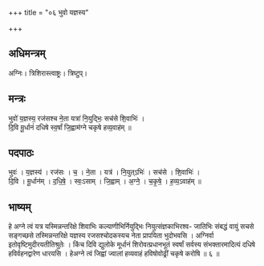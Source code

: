 +++
title = "०६ भुवो यज्ञस्य"

+++
## अधिमन्त्रम्
अग्निः। त्रिशिरास्त्वाष्ट्रः। त्रिष्टुप्।

## मन्त्रः
भुवो॑ य॒ज्ञस्य॒ रज॑सश्च ने॒ता यत्रा॑ नि॒युद्भिः॒ सच॑से शि॒वाभिः॑ ।  
दि॒वि मू॒र्धानं॑ दधिषे स्व॒र्षां जि॒ह्वाम॑ग्ने चकृषे हव्य॒वाह॑म् ॥

## पदपाठः
भुवः॑ । य॒ज्ञस्य॑ । रज॑सः । च॒ । ने॒ता । यत्र॑ । नि॒युत्ऽभिः॑ । सच॑से । शि॒वाभिः॑ ।  
दि॒वि । मू॒र्धान॑म् । द॒धि॒षे॒ । स्वः॒ऽसाम् । जि॒ह्वाम् । अ॒ग्ने॒ । च॒कृ॒षे॒ । ह॒व्य॒ऽवाह॑म् ॥

## भाष्यम्
हे अग्ने त्वं यत्र यस्मिन्नन्तरिक्षे शिवाभिः कल्याणीभिर्नियुद्भिः नियुत्संज्ञकाभिरश्व- जातिभिः संबद्धं वायुं सचसे सङ्गच्छसे तस्मिन्नन्तरिक्षे यज्ञस्य रजसश्चोदकस्यच नेता प्रापयिता भुदोभवसि । अग्निर्वा इतोवृष्टिमुदीरयतीतिश्रुतेः । किंच दिवि द्युलोके मूर्धानं शिरोवत्प्रधानभूतं स्वर्षां सर्वस्य संभक्तारमादित्यं दधिषे हविर्वहनद्वारेण धारयसि । हेअग्ने त्वं जिह्वां ज्वालां हव्यवाहं हविषोवोढ्रीं चकृषे करोषि ॥ ६ ॥